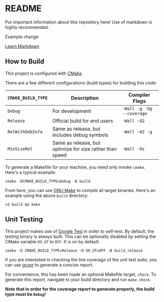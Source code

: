 # README #
Put important information about this repository here! Use of markdown is highly
recommended.

Example change

[Learn Markdown](https://bitbucket.org/tutorials/markdowndemo)

## How to Build ##
This project is configured with [CMake](https://cmake.org).

There are a few different configurations (build types) for building this code:

``CMAKE_BUILD_TYPE``  | Description                                              | Compiler Flags
--------------------- | -------------------------------------------------------- | -----------------
``Debug``             | For development                                          | ``-Wall -g -Og --coverage``
``Release``           | Official build for end users                             | ``-Wall -O2``
``RelWithDebInfo``    | Same as release, but includes debug symbols              | ``-Wall -O2 -g``
``MinSizeRel``        | Same as release, but optimize for size rather than speed | ``-Wall -Os``

To generate a Makefile for your machine, you need only invoke ``cmake``. Here's a typical example:

``cmake -DCMAKE_BUILD_TYPE=Debug -B build``

From here, you can use [GNU Make](https://www.gnu.org/software/make) to compile
all target binaries. Here's an example using the above ``build`` directory:

`` cd build && make ``

## Unit Testing ##
This project makes use of [Google Test](http://google.github.io/googletest) in
order to self-test. By default, the testing binary is always built. This can be
optionally disabled by setting the CMake variable ``DO_UT`` to ``OFF``. It is on
by default.

``cmake -D CMAKE_BUILD_TYPE=Release -D DO_UT=OFF -B build_release``

If you are interested in checking the line coverage of the unit test suite, you
can use [gcovr](https://github.com/gcovr/gcovr) to generate a concise report.

For convenience, this has been made an optional Makefile target, ``check``. To
generate this report, navigate to your build directory and run ``make check``.

**Note that in order for the coverage report to generate properly, the build
type must be ``Debug``!**
